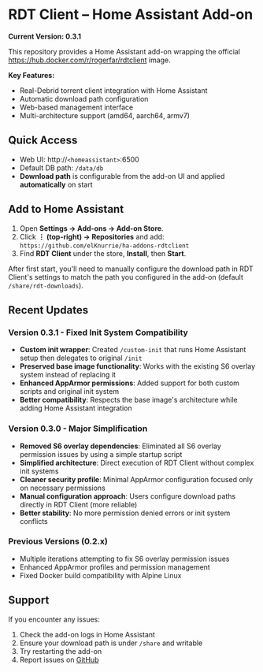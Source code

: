 # RDT Client – Home Assistant Add-on

**Current Version: 0.3.1**

This repository provides a Home Assistant add-on wrapping the official
https://hub.docker.com/r/rogerfar/rdtclient image.

**Key Features:**
- Real-Debrid torrent client integration with Home Assistant
- Automatic download path configuration
- Web-based management interface
- Multi-architecture support (amd64, aarch64, armv7)

## Quick Access
- Web UI: http://`<homeassistant>`:6500
- Default DB path: `/data/db`
- **Download path** is configurable from the add-on UI and applied **automatically** on start

## Add to Home Assistant

1. Open **Settings → Add-ons → Add-on Store**.
2. Click **⋮ (top-right) → Repositories** and add:  
   `https://github.com/elKnurrie/ha-addons-rdtclient`
3. Find **RDT Client** under the store, **Install**, then **Start**.

After first start, you'll need to manually configure the download path in RDT Client's settings to match the path you configured in the add-on (default `/share/rdt-downloads`).

## Recent Updates

### Version 0.3.1 - Fixed Init System Compatibility  
- **Custom init wrapper**: Created `/custom-init` that runs Home Assistant setup then delegates to original `/init`
- **Preserved base image functionality**: Works with the existing S6 overlay system instead of replacing it
- **Enhanced AppArmor permissions**: Added support for both custom scripts and original init system
- **Better compatibility**: Respects the base image's architecture while adding Home Assistant integration

### Version 0.3.0 - Major Simplification
- **Removed S6 overlay dependencies**: Eliminated all S6 overlay permission issues by using a simple startup script
- **Simplified architecture**: Direct execution of RDT Client without complex init systems
- **Cleaner security profile**: Minimal AppArmor configuration focused only on necessary permissions
- **Manual configuration approach**: Users configure download paths directly in RDT Client (more reliable)
- **Better stability**: No more permission denied errors or init system conflicts

### Previous Versions (0.2.x)
- Multiple iterations attempting to fix S6 overlay permission issues
- Enhanced AppArmor profiles and permission management
- Fixed Docker build compatibility with Alpine Linux

## Support

If you encounter any issues:
1. Check the add-on logs in Home Assistant
2. Ensure your download path is under `/share` and writable
3. Try restarting the add-on
4. Report issues on [GitHub](https://github.com/elKnurrie/ha-addons-rdtclient/issues)

